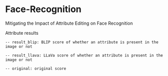 # Face-Recognition
Mitigating the Impact of Attribute Editing on Face Recognition


Attribute results

    -- result_blip: BLIP score of whether an attribute is present in the image or not

    -- result_llava: LLaVa score of whether an attribute is present in the image or not

    -- original: original score
